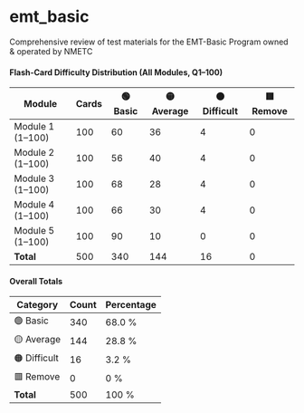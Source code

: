 # emt_basic
Comprehensive review of test materials for the EMT-Basic Program owned &amp; operated by NMETC

#### Flash-Card Difficulty Distribution (All Modules, Q1–100)

| Module           | Cards | 🟢 Basic | 🟡 Average | 🟠 Difficult | 🟥 Remove |
|------------------|-------|----------|------------|--------------|-----------|
| Module 1 (1–100) | 100   | 60       | 36         | 4            | 0         |
| Module 2 (1–100) | 100   | 56       | 40         | 4            | 0         |
| Module 3 (1–100) | 100   | 68       | 28         | 4            | 0         |
| Module 4 (1–100) | 100   | 66       | 30         | 4            | 0         |
| Module 5 (1–100) | 100   | 90       | 10         | 0            | 0         |
| **Total**        | 500   | 340      | 144        | 16           | 0         |

#### Overall Totals

| Category      | Count | Percentage |
|---------------|-------|------------|
| 🟢 Basic      | 340   | 68.0 %     |
| 🟡 Average    | 144   | 28.8 %     |
| 🟠 Difficult  | 16    | 3.2 %      |
| 🟥 Remove     | 0     | 0 %        |
| **Total**     | 500   | 100 %      |
